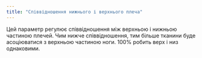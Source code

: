 ```yaml
---
title: "Співвідношення нижнього і верхнього плеча"
---
```


Цей параметр регулює співвідношення між верхньою і нижньою частиною плечей. Чим нижче співвідношення, тим більше тканини буде асоціюватися з верхньою частиною ноги. 100% робить верх і низ однаковими.

